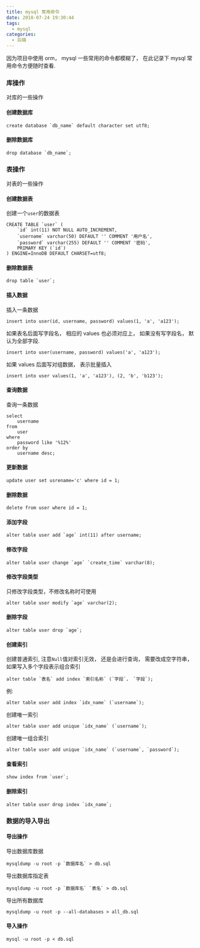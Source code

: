 ```yaml
---
title: mysql 常用命令
date: 2018-07-24 19:30:44
tags:
  - mysql
categories:
  - 后端
---
```


因为项目中使用 orm， mysql 一些常用的命令都模糊了， 在此记录下 mysql 常用命令方便随时查看.

### 库操作

对库的一些操作

#### 创建数据库

```
create database `db_name` default character set utf8;
```

#### 删除数据库

```
drop database `db_name`;
```

### 表操作

对表的一些操作

#### 创建数据表

创建一个`user`的数据表

```
CREATE TABLE `user` (
    `id` int(11) NOT NULL AUTO_INCREMENT,
    `username` varchar(50) DEFAULT '' COMMENT '用户名',
    `password` varchar(255) DEFAULT '' COMMENT '密码',
    PRIMARY KEY (`id`)
) ENGINE=InnoDB DEFAULT CHARSET=utf8;
```

<!--more-->

#### 删除数据表

```
drop table `user`;
```

#### 插入数据

插入一条数据

```
insert into user(id, username, password) values(1, 'a', 'a123');
```

如果表名后面写字段名， 相应的 values 也必须对应上， 如果没有写字段名， 默认为全部字段.

```
insert into user(username, password) values('a', 'a123');
```

如果 values 后面写对组数据， 表示批量插入

```
insert into user values(1, 'a', 'a123'), (2, 'b', 'b123');
```

#### 查询数据

查询一条数据

```
select
    username
from
    user
where
    password like '%12%'
order by
    username desc;
```

#### 更新数据

```
update user set usrename='c' where id = 1;
```

#### 删除数据

```
delete from user where id = 1;
```

#### 添加字段

```
alter table user add `age` int(11) after username;
```

#### 修改字段

```
alter table user change `age` `create_time` varchar(8);
```

#### 修改字段类型

只修改字段类型，不修改名称时可使用

```
alter table user modify `age` varchar(2);
```

#### 删除字段

```
alter table user drop `age`;
```

#### 创建索引

创建普通索引, 注意`Null`值对索引无效， 还是会进行查询， 需要改成空字符串， 如果写入多个字段表示组合索引

```
alter table `表名` add index `索引名称` (`字段`， `字段`);
```

例:

```
alter table user add index `idx_name` (`username`);
```

创建唯一索引

```
alter table user add unique `idx_name` (`username`);
```

创建唯一组合索引

```
alter table user add unique `idx_name` (`username`, `password`);
```

#### 查看索引

```
show index from `user`;
```

#### 删除索引

```
alter table user drop index `idx_name`;
```

### 数据的导入导出

#### 导出操作

导出数据库数据

```
mysqldump -u root -p `数据库名` > db.sql
```

导出数据库指定表

```
mysqldump -u root -p `数据库名` `表名` > db.sql
```

导出所有数据库

```
mysqldump -u root -p --all-databases > all_db.sql
```

#### 导入操作

```
mysql -u root -p < db.sql
```
